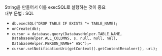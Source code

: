 String을 만들어서 이를 execSQL로 실행하는 것이 중요  
내부 문법 : SQL
- `db.execSQL("DROP TABLE IF EXISTS "+ TABLE_NAME);`
- `onCreate(db);`
- `cursor = database.query(DatabaseHelper.TABLE_NAME, DatabaseHelper.ALL_COLUMNS, s, null, null, null, DatabaseHelper.PERSON_NAME+" ASC");`- 
- `cursor.setNotificationUri(getContext().getContentResolver(), uri);`